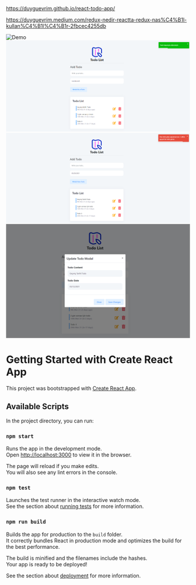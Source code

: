  https://duyguevrim.github.io/react-todo-app/
 
 https://duyguevrim.medium.com/redux-nedir-reactta-redux-nas%C4%B1l-kullan%C4%B1l%C4%B1r-2fbcec4255db


![Demo](https://github.com/YemekSepeti-WebAPI-Bootcamp/duyguodabas_todo_app/blob/master/src/assets/todoapp-info.gif)
![Sayfa Görseli](https://github.com/YemekSepeti-WebAPI-Bootcamp/duyguodabas_todo_app/blob/master/src/assets/ss0.PNG)
![Sayfa Görseli](https://github.com/YemekSepeti-WebAPI-Bootcamp/duyguodabas_todo_app/blob/master/src/assets/ss1.PNG)
![Sayfa Görseli](https://github.com/YemekSepeti-WebAPI-Bootcamp/duyguodabas_todo_app/blob/master/src/assets/ss2.PNG)


# Getting Started with Create React App

This project was bootstrapped with [Create React App](https://github.com/facebook/create-react-app).

## Available Scripts

In the project directory, you can run:

### `npm start`

Runs the app in the development mode.\
Open [http://localhost:3000](http://localhost:3000) to view it in the browser.

The page will reload if you make edits.\
You will also see any lint errors in the console.

### `npm test`

Launches the test runner in the interactive watch mode.\
See the section about [running tests](https://facebook.github.io/create-react-app/docs/running-tests) for more information.

### `npm run build`

Builds the app for production to the `build` folder.\
It correctly bundles React in production mode and optimizes the build for the best performance.

The build is minified and the filenames include the hashes.\
Your app is ready to be deployed!

See the section about [deployment](https://facebook.github.io/create-react-app/docs/deployment) for more information.

